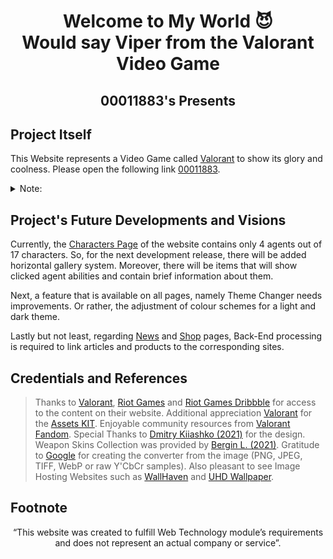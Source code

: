 <div align="center" markdown="1">
<h1>Welcome to My World 😈 <br />Would say Viper from the Valorant Video Game</h1>
<h2>00011883's Presents</h2>
</div>

## Project Itself

This Website represents a Video Game called [Valorant](https://playvalorant.com/) to show its glory and coolness.
Please open the following link [00011883](https://00011883.netlify.app/index.html).

<details>
  <summary>Note:</summary>

> To convert all assets into webp extension to reduce size of project, I use [Google converter program](https://developers.google.com/speed/webp) and write [script in Python Language](https://github.com/00011883/WebTech.CW1/tree/main/functions/converter) to not manually write in console the same code over again
>
> Instructions for Convertion:
>
> All steps are going to be done in the folder where .py script and cwebp.exe application are located
>
> 0. Python should have already been installed, if haven't => download and install from [this official source](https://www.python.org/).
> 1. [Open folder](https://github.com/00011883/WebTech.CW1/tree/main/functions/converter)
> 2. Insert content that should be converted (will convert only supported file extensions)
> 3. Open CMD
> 4. Type the following without quotation marks => `py reformatToWebP.py`
> 5. Done

</details>

## Project's Future Developments and Visions

Currently, the [Characters Page](https://00011883.netlify.app/pages/characters/index.html) of the website contains only 4 agents out of 17 characters. So, for the next development release, there will be added horizontal gallery system. Moreover, there will be items that will show clicked agent abilities and contain brief information about them.

Next, a feature that is available on all pages, namely Theme Changer needs improvements. Or rather, the adjustment of colour schemes for a light and dark theme.

Lastly but not least, regarding [News](https://00011883.netlify.app/pages/news/index.html) and [Shop](https://00011883.netlify.app/pages/shop/index.html) pages, Back-End processing is required to link articles and products to the corresponding sites.

## Credentials and References

> Thanks to [Valorant](https://playvalorant.com/), [Riot Games](https://www.riotgames.com/en) and [Riot Games Dribbble](https://dribbble.com/RiotGames) for access to the content on their website.
> Additional appreciation [Valorant](https://playvalorant.com/) for the [Assets KIT](https://playvalorant.com/en-us/news/game-updates/valorant-asset-kit/).
> Enjoyable community resources from [Valorant Fandom](https://valorant.fandom.com/wiki/VALORANT_Wiki).
> Special Thanks to [Dmitry Kiiashko (2021)](https://dribbble.com/UnEpicKid) for the design.
> Weapon Skins Collection was provided by [Bergin L. (2021)](https://www.dexerto.com/valorant/all-valorant-deluxe-edition-skin-bundles-tiers-weapons-prices-1456863/).
> Gratitude to [Google](https://developers.google.com/speed/webp) for creating the converter from the image (PNG, JPEG, TIFF, WebP or raw Y'CbCr samples).
> Also pleasant to see Image Hosting Websites such as [WallHaven](https://wallhaven.cc/) and [UHD Wallpaper](https://www.uhdpaper.com/).

## Footnote

<p align="center">“This website was created to fulfill Web Technology module’s requirements <br /> and does not
represent an actual company or service”.</p>
